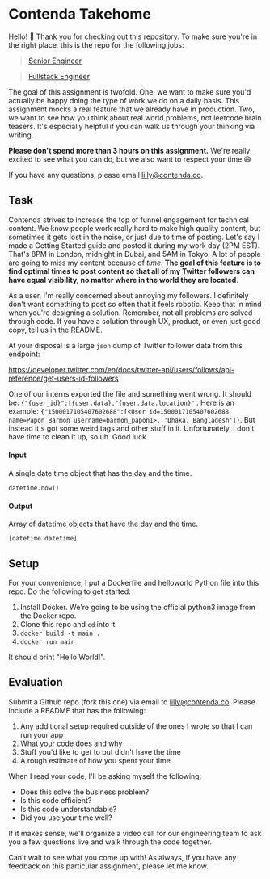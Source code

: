 # Contenda Takehome
Hello! 👋 Thank you for checking out this repository. To make sure you're in the right place, this is the repo for the following jobs:

> [Senior Engineer](https://careers.contenda.co/senior)

> [Fullstack Engineer](https://careers.contenda.co/fullstack)

The goal of this assignment is twofold. One, we want to make sure you'd actually be happy doing the type of work we do on a daily basis. This assignment mocks a real feature that we already have in production. Two, we want to see how you think about real world problems, not leetcode brain teasers. It's especially helpful if you can walk us through your thinking via writing. 

**Please don't spend more than 3 hours on this assignment.** We're really excited to see what you can do, but we also want to respect your time 😄

If you have any questions, please email lilly@contenda.co.

## Task
Contenda strives to increase the top of funnel engagement for technical content. We know people work really hard to make high quality content, but sometimes it gets lost in the noise, or just due to time of posting. Let's say I made a Getting Started guide and posted it during my work day (2PM EST). That's 8PM in London, midnight in Dubai, and 5AM in Tokyo. A lot of people are going to miss my content because of *time*. **The goal of this feature is to find optimal times to post content so that all of my Twitter followers can have equal visibility, no matter where in the world they are located**. 

As a user, I'm really concerned about annoying my followers. I definitely don't want something to post so often that it feels robotic. Keep that in mind when you're designing a solution. Remember, not all problems are solved through code. If you have a solution through UX, product, or even just good copy, tell us in the README. 

At your disposal is a large `json` dump of Twitter follower data from this endpoint:

https://developer.twitter.com/en/docs/twitter-api/users/follows/api-reference/get-users-id-followers

One of our interns exported the file and something went wrong. It should be: `{"{user_id}":[{user.data},"{user.data.location}"` . Here is an example: `{"1500017105407602688":[<User id=1500017105407602688 name=Papon Barmon username=barmon_papon1>, 'Dhaka, Bangladesh']}`. But instead it's got some weird tags and other stuff in it. Unfortunately, I don't have time to clean it up, so uh. Good luck. 

#### Input
A single date time object that has the day and the time.

`datetime.now()`

#### Output
Array of datetime objects that have the day and the time.

`[datetime.datetime]`

## Setup
For your convenience, I put a Dockerfile and helloworld Python file into this repo. Do the following to get started:

1. Install Docker. We're going to be using the official python3 image from the Docker repo. 
2. Clone this repo and `cd` into it
3. `docker build -t main .`
4. `docker run main`

It should print "Hello World!". 

## Evaluation
Submit a Github repo (fork this one) via email to lilly@contenda.co. Please include a README that has the following:

1. Any additional setup required outside of the ones I wrote so that I can run your app
2. What your code does and why
4. Stuff you'd like to get to but didn't have the time
5. A rough estimate of how you spent your time

When I read your code, I'll be asking myself the following:

- Does this solve the business problem?
- Is this code efficient?
- Is this code understandable? 
- Did you use your time well?

If it makes sense, we'll organize a video call for our engineering team to ask you a few questions live and walk through the code together. 

Can't wait to see what you come up with! As always, if you have any feedback on this particular assignment, please let me know. 
